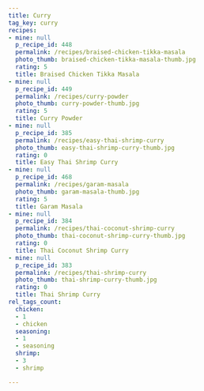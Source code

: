 ```yaml
---
title: Curry
tag_key: curry
recipes:
- mine: null
  p_recipe_id: 448
  permalink: /recipes/braised-chicken-tikka-masala
  photo_thumb: braised-chicken-tikka-masala-thumb.jpg
  rating: 5
  title: Braised Chicken Tikka Masala
- mine: null
  p_recipe_id: 449
  permalink: /recipes/curry-powder
  photo_thumb: curry-powder-thumb.jpg
  rating: 5
  title: Curry Powder
- mine: null
  p_recipe_id: 385
  permalink: /recipes/easy-thai-shrimp-curry
  photo_thumb: easy-thai-shrimp-curry-thumb.jpg
  rating: 0
  title: Easy Thai Shrimp Curry
- mine: null
  p_recipe_id: 468
  permalink: /recipes/garam-masala
  photo_thumb: garam-masala-thumb.jpg
  rating: 5
  title: Garam Masala
- mine: null
  p_recipe_id: 384
  permalink: /recipes/thai-coconut-shrimp-curry
  photo_thumb: thai-coconut-shrimp-curry-thumb.jpg
  rating: 0
  title: Thai Coconut Shrimp Curry
- mine: null
  p_recipe_id: 383
  permalink: /recipes/thai-shrimp-curry
  photo_thumb: thai-shrimp-curry-thumb.jpg
  rating: 0
  title: Thai Shrimp Curry
rel_tags_count:
  chicken:
  - 1
  - chicken
  seasoning:
  - 1
  - seasoning
  shrimp:
  - 3
  - shrimp

---
```

